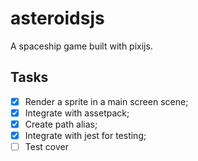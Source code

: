 # asteroidsjs

A spaceship game built with pixijs.

## Tasks

- [x] Render a sprite in a main screen scene;
- [x] Integrate with assetpack;
- [x] Create path alias;
- [x] Integrate with jest for testing;
- [ ] Test cover